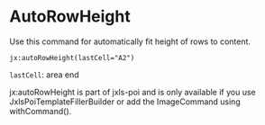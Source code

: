 # AutoRowHeight

Use this command for automatically fit height of rows to content.

```
jx:autoRowHeight(lastCell="A2")
```

`lastCell`: area end

jx:autoRowHeight is part of jxls-poi and is only available if you use JxlsPoiTemplateFillerBuilder or add the ImageCommand using withCommand().

